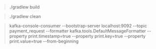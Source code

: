 
> ./gradlew build

> ./gradlew clean

> kafka-console-consumer --bootstrap-server localhost:9092 --topic payment_request --formatter kafka.tools.DefaultMessageFormatter --property print.timestamp=true --property print.key=true --property print.value=true --from-beginning
